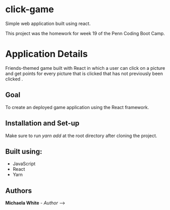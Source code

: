 # click-game

Simple web application built using react.

This project was the homework for week 19 of the Penn Coding Boot Camp.

# Application Details

Friends-themed game built with React in which a user can click on a picture and get points for every picture that is clicked that has not previously been clicked .

## Goal
To create an deployed game application using the React framework.

## Installation and Set-up
Make sure to run *yarn add* at the root directory after cloning the project.

## Built using:
* JavaScript
* React
* Yarn

## Authors
**Michaela White** - *Author* -->
